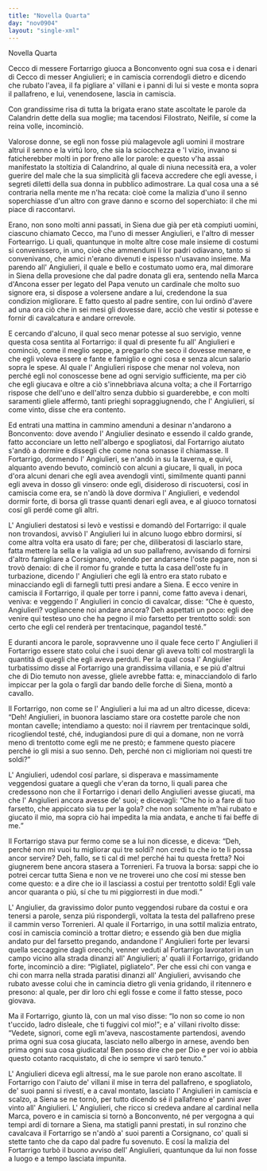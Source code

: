 ```yaml
---
title: "Novella Quarta"
day: "nov0904"
layout: "single-xml"
---
```

<div id="nov0904" type="novella" who="neifile">
<head>Novella Quarta</head>
<argument>
<p>
<milestone id="p09040001"/>
<name persref="ceccofortarrigo" type="person">Cecco di messere Fortarrigo</name> giuoca a 
            <name placeref="bonconvento" type="place">Bonconvento</name> ogni sua cosa e i denari di 
            <name persref="ceccoangiulieri" type="person">Cecco di messer Angiulieri</name>; e in camiscia correndogli dietro e dicendo che rubato l'avea, il fa pigliare a' villani e i panni di lui si veste e monta sopra il pallafreno, e lui, venendosene, lascia in camiscia.</p>
</argument>
<div3 type="commentary" who="author">
<p>
<milestone id="p09040002"/>Con grandissime risa di tutta la brigata erano state ascoltate le parole da 
            <name persref="calandrino" type="person">Calandrin</name> dette della sua moglie; ma tacendosi 
            <name persref="filostrato" type="person">Filostrato</name>, 
            <name persref="neifile" type="person">Neifile</name>, sí come la 
            <name persref="emilia" type="person">reina</name> volle, incominciò.</p>
</div3>
<div3 type="commentary" who="neifile">
<p>
<milestone id="p09040003"/>Valorose donne, se egli non fosse piú malagevole agli uomini il mostrare altrui il senno e la virtú loro, che sia la sciocchezza e 'l vizio, invano si faticherebber molti in por freno alle lor parole: e questo v'ha assai manifestato la stoltizia di 
            <name persref="calandrino" type="person">Calandrino</name>, al quale di niuna necessità era, a voler guerire del male che la sua simplicità gli faceva accredere che egli avesse, i segreti diletti della sua donna in pubblico adimostrare. 
            <milestone id="p09040004"/>La qual cosa una a sé contraria nella mente me n'ha recata: cioè come la malizia d'uno il senno soperchiasse d'un altro con grave danno e scorno del soperchiato: il che mi piace di raccontarvi.</p>
</div3>
<p>
<milestone id="p09040005"/>Erano, non sono molti anni passati, in 
          <name placeref="siena" type="place">Siena</name> due già per età compiuti uomini, ciascuno chiamato Cecco, ma l'uno di 
          <name persref="ceccoangiulieri" type="person">messer Angiulieri</name>, e l'altro di 
          <name persref="ceccofortarrigo" type="person">messer Fortearrigo</name>. Li quali, quantunque in molte altre cose male insieme di costumi si convenissero, in uno, cioè che ammenduni li lor padri odiavano, tanto si convenivano, che amici n'erano divenuti e ispesso n'usavano insieme. 
          <milestone id="p09040006"/>Ma parendo all' 
          <name persref="ceccoangiulieri" type="person">Angiulieri</name>, il quale e bello e costumato uomo era, mal dimorare in 
          <name placeref="siena" type="place">Siena</name> della provesione che dal padre donata gli era, sentendo nella 
          <name placeref="ancona" type="place">Marca d'Ancona</name> esser per legato del Papa venuto un cardinale che molto suo signore era, si dispose a volersene andare a lui, credendone la sua condizion migliorare. E fatto questo al padre sentire, con lui ordinò d'avere ad una ora ciò che in sei mesi gli dovesse dare, acciò che vestir si potesse e fornir di cavalcatura e andare orrevole.</p>
<p>
<milestone id="p09040007"/>E cercando d'alcuno, il qual seco menar potesse al suo servigio, venne questa cosa sentita al 
          <name persref="ceccofortarrigo" type="person">Fortarrigo</name>: il qual di presente fu all'
          <name persref="ceccoangiulieri" type="person">Angiulieri</name> e cominciò, come il meglio seppe, a pregarlo che seco il dovesse menare, e che egli voleva essere e fante e famiglio e ogni cosa e senza alcun salario sopra le spese. 
          <milestone id="p09040008"/>Al quale l'
          <name persref="ceccoangiulieri" type="person">Angiulieri</name> rispose che menar nol voleva, non perché egli nol conoscesse bene ad ogni servigio sufficiente, ma per ciò che egli giucava e oltre a ciò s'innebbriava alcuna volta; a che il 
          <name persref="ceccofortarrigo" type="person">Fortarrigo</name> rispose che dell'uno e dell'altro senza dubbio si guarderebbe, e con molti saramenti gliele affermò, tanti prieghi sopraggiugnendo, che l'
          <name persref="ceccoangiulieri" type="person">Angiulieri</name>, sí come vinto, disse che era contento.</p>
<p>
<milestone id="p09040009"/>Ed entrati una mattina in cammino amenduni a desinar n'andarono a 
          <name placeref="bonconvento" type="place">Bonconvento</name>: dove avendo l'
          <name persref="ceccoangiulieri" type="person">Angiulier</name> desinato e essendo il caldo grande, fatto acconciare un letto nell'albergo e spogliatosi, dal 
          <name persref="ceccofortarrigo" type="person">Fortarrigo</name> aiutato s'andò a dormire e dissegli che come nona sonasse il chiamasse. 
          <milestone id="p09040010"/>Il 
          <name persref="ceccofortarrigo" type="person">Fortarrigo</name>, dormendo l'
          <name persref="ceccoangiulieri" type="person">Angiulieri</name>, se n'andò in su la taverna, e quivi, alquanto avendo bevuto, cominciò con alcuni a giucare, li quali, in poca d'ora alcuni denari che egli avea avendogli vinti, similmente quanti panni egli aveva in dosso gli vinsero: onde egli, disideroso di riscuotersi, cosí in camiscia come era, se n'andò là dove dormiva l'
          <name persref="ceccoangiulieri" type="person">Angiulieri</name>, e vedendol dormir forte, di borsa gli trasse quanti denari egli avea, e al giuoco tornatosi cosí gli perdé come gli altri.</p>
<p>
<milestone id="p09040011"/>L'
          <name persref="ceccoangiulieri" type="person">Angiulieri</name> destatosi si levò e vestissi e domandò del 
          <name persref="ceccofortarrigo" type="person">Fortarrigo</name>: il quale non trovandosi, avvisò l'
          <name persref="ceccoangiulieri" type="person">Angiulieri</name> lui in alcuno luogo ebbro dormirsi, sí come altra volta era usato di fare; per che, diliberatosi di lasciarlo stare, fatta mettere la sella e la valigia ad un suo pallafreno, avvisando di fornirsi d'altro famigliare a 
          <name placeref="corsignano" type="place">Corsignano</name>, volendo per andarsene l'oste pagare, non si trovò denaio: 
          <milestone id="p09040012"/>di che il romor fu grande e tutta la casa dell'oste fu in turbazione, dicendo l'
          <name persref="ceccoangiulieri" type="person">Angiulieri</name> che egli là entro era stato rubato e minacciando egli di farnegli tutti presi andare a 
          <name placeref="siena" type="place">Siena</name>. 
          <milestone id="p09040013"/>E ecco venire in camiscia il 
          <name persref="ceccofortarrigo" type="person">Fortarrigo</name>, il quale per torre i panni, come fatto aveva i denari, veniva: e veggendo l'
          <name persref="ceccoangiulieri" type="person">Angiulieri</name> in concio di cavalcar, disse: 
          <q direct="unspecified" who="ceccofortarrigo">Che è questo, 
          <name persref="ceccoangiulieri" type="person">Angiulieri</name>? vogliancene noi andare ancora? Deh aspettati un poco: egli dee venire qui testeso uno che ha pegno il mio farsetto per trentotto soldi: son certo che egli cel renderà per trentacinque, pagandol testé.</q></p>
<p>
<milestone id="p09040014"/>E duranti ancora le parole, sopravvenne uno il quale fece certo l'
          <name persref="ceccoangiulieri" type="person">Angiulieri</name> il 
          <name persref="ceccofortarrigo" type="person">Fortarrigo</name> essere stato colui che i suoi denar gli aveva tolti col mostrargli la quantità di quegli che egli aveva perduti. Per la qual cosa l'
          <name persref="ceccoangiulieri" type="person">Angiulier</name> turbatissimo disse al 
          <name persref="ceccofortarrigo" type="person">Fortarrigo</name> una grandissima villania, e se piú d'altrui che di Dio temuto non avesse, gliele avrebbe fatta: e, minacciandolo di farlo impiccar per la gola o fargli dar bando delle forche di 
          <name placeref="siena" type="place">Siena</name>, montò a cavallo.</p>
<p>
<milestone id="p09040015"/>Il 
          <name persref="ceccofortarrigo" type="person">Fortarrigo</name>, non come se l'
          <name persref="ceccoangiulieri" type="person">Angiulieri</name> a lui ma ad un altro dicesse, diceva: 
          <q direct="unspecified" who="ceccofortarrigo">Deh! 
          <name persref="ceccoangiulieri" type="person">Angiulieri</name>, in buonora lasciamo stare ora costette parole che non montan cavelle; intendiamo a questo: noi il riavrem per trentacinque soldi, ricogliendol testé, ché, indugiandosi pure di qui a domane, non ne vorrà meno di trentotto come egli me ne prestò; e fammene questo piacere perché io gli misi a suo senno. Deh, perché non ci miglioriam noi questi tre soldi?</q></p>
<p>
<milestone id="p09040016"/>L'
          <name persref="ceccoangiulieri" type="person">Angiulieri</name>, udendol cosí parlare, si disperava e massimamente veggendosi guatare a quegli che v'eran da torno, li quali parea che credessono non che il 
          <name persref="ceccofortarrigo" type="person">Fortarrigo</name> i denari dello 
          <name persref="ceccoangiulieri" type="person">Angiulieri</name> avesse giucati, ma che l'
          <name persref="ceccoangiulieri" type="person">Angiulieri</name> ancora avesse de' suoi; e dicevagli: 
          <q direct="unspecified" who="ceccoangiulieri">Che ho io a fare di tuo farsetto, che appiccato sia tu per la gola? che non solamente m'hai rubato e giucato il mio, ma sopra ciò hai impedita la mia andata, e anche ti fai beffe di me.</q></p>
<p>
<milestone id="p09040017"/>Il 
          <name persref="ceccofortarrigo" type="person">Fortarrigo</name> stava pur fermo come se a lui non dicesse, e diceva: 
          <q direct="unspecified" who="ceccofortarrigo">Deh, perché non mi vuoi tu migliorar qui tre soldi? non credi tu che io te li possa ancor servire? Deh, fallo, se ti cal di me! perché hai tu questa fretta? Noi giugnerem bene ancora stasera a 
          <name placeref="torrenieri" type="place">Torrenieri</name>. 
          <milestone id="p09040018"/>Fa truova la borsa: sappi che io potrei cercar tutta 
          <name placeref="siena" type="place">Siena</name> e non ve ne troverei uno che cosí mi stesse ben come questo: e a dire che io il lasciassi a costui per trentotto soldi! Egli vale ancor quaranta o piú, sí che tu mi piggiorresti in due modi.</q></p>
<p>
<milestone id="p09040019"/>L'
          <name persref="ceccoangiulieri" type="person">Angiulier</name>, da gravissimo dolor punto veggendosi rubare da costui e ora tenersi a parole, senza piú rispondergli, voltata la testa del pallafreno prese il cammin verso 
          <name placeref="torrenieri" type="place">Torrenieri</name>. 
          <milestone id="p09040020"/>Al quale il 
          <name persref="ceccofortarrigo" type="person">Fortarrigo</name>, in una sottil malizia entrato, cosí in camiscia cominciò a trottar dietro; e essendo già ben due miglia andato pur del farsetto pregando, andandone l'
          <name persref="ceccoangiulieri" type="person">Angiulieri</name> forte per levarsi quella seccaggine dagli orecchi, venner veduti al 
          <name persref="ceccofortarrigo" type="person">Fortarrigo</name> lavoratori in un campo vicino alla strada dinanzi all'
          <name persref="ceccoangiulieri" type="person">Angiulieri</name>; a' quali il 
          <name persref="ceccofortarrigo" type="person">Fortarrigo</name>, gridando forte, incominciò a dire: 
          <q direct="unspecified" who="ceccofortarrigo">Pigliatel, pigliatelo</q>. 
          <milestone id="p09040021"/>Per che essi chi con vanga e chi con marra nella strada paratisi dinanzi all'
          <name persref="ceccoangiulieri" type="person">Angiulieri</name>, avvisando che rubato avesse colui che in camincia dietro gli venia gridando, il ritennero e presono: al quale, per dir loro chi egli fosse e come il fatto stesse, poco giovava.</p>
<p>
<milestone id="p09040022"/>Ma il 
          <name persref="ceccofortarrigo" type="person">Fortarrigo</name>, giunto là, con un mal viso disse: 
          <q direct="unspecified" who="ceccoangiulieri">Io non so come io non t'uccido, ladro disleale, che ti fuggivi col mio!</q>; e a' villani rivolto disse: 
          <q direct="unspecified" who="ceccoangiulieri">Vedete, signori, come egli m'aveva, nascostamente partendosi, avendo prima ogni sua cosa giucata, lasciato nello albergo in arnese, avendo ben prima ogni sua cosa giudicata! Ben posso dire che per Dio e per voi io abbia questo cotanto racquistato, di che io sempre vi sarò tenuto.</q></p>
<p>
<milestone id="p09040023"/>L'
          <name persref="ceccoangiulieri" type="person">Angiulieri</name> diceva egli altressí, ma le sue parole non erano ascoltate. Il 
          <name persref="ceccofortarrigo" type="person">Fortarrigo</name> con l'aiuto de' villani il mise in terra del pallafreno, e spogliatolo, de' suoi panni si rivestí, e a caval montato, lasciato l'
          <name persref="ceccoangiulieri" type="person">Angiulieri</name> in camiscia e scalzo, a 
          <name placeref="siena" type="place">Siena</name> se ne tornò, per tutto dicendo sé il pallafreno e' panni aver vinto all'
          <name persref="ceccoangiulieri" type="person">Angiulieri</name>. 
          <milestone id="p09040024"/>L'
          <name persref="ceccoangiulieri" type="person">Angiulieri</name>, che ricco si credeva andare al cardinal nella 
          <name placeref="ancona" type="place">Marca</name>, povero e in camiscia si tornò a 
          <name placeref="bonconvento" type="place">Bonconvento</name>, né per vergogna a qui tempi ardí di tornare a 
          <name placeref="siena" type="place">Siena</name>, ma statigli panni prestati, in sul ronzino che cavalcava il 
          <name persref="ceccofortarrigo" type="person">Fortarrigo</name> se n'andò a' suoi parenti a 
          <name placeref="corsignano" type="place">Corsignano</name>, co' quali si stette tanto che da capo dal padre fu sovenuto. 
          <milestone id="p09040025"/>E cosí la malizia del 
          <name persref="ceccofortarrigo" type="person">Fortarrigo</name> turbò il buono avviso dell'
          <name persref="ceccoangiulieri" type="person">Angiulieri</name>, quantunque da lui non fosse a luogo e a tempo lasciata impunita.</p>
</div>